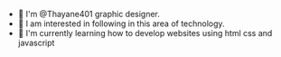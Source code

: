 - 👋 I'm @Thayane401 graphic designer.
- 👀 I am interested in following in this area of ​​technology.
- 🌱 I'm currently learning how to develop websites using html css and javascript
